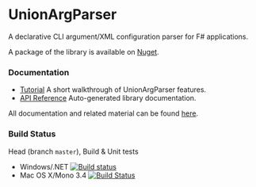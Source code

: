 # UnionArgParser

A declarative CLI argument/XML configuration parser for F# applications. 

A package of the library is available on [Nuget](http://www.nuget.org/packages/UnionArgParser/).

### Documentation

* [Tutorial](http://nessos.github.io/UnionArgParser/tutorial.html) A short walkthrough of UnionArgParser features.
* [API Reference](http://nessos.github.io/UnionArgParser/reference/index.html) Auto-generated library documentation.

All documentation and related material can be found [here](http://nessos.github.io/UnionArgParser/).

### Build Status

Head (branch `master`), Build & Unit tests

* Windows/.NET [![Build status](https://ci.appveyor.com/api/projects/status/njsry6rv5s19ft07/branch/master)](https://ci.appveyor.com/project/nessos/unionargparser)
* Mac OS X/Mono 3.4 [![Build Status](https://travis-ci.org/nessos/UnionArgParser.png?branch=master)](https://travis-ci.org/nessos/UnionArgParser/branches)